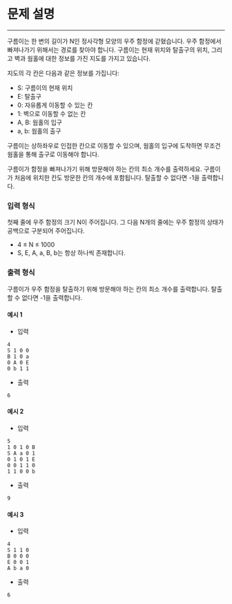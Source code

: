 # 문제 설명

---

구름이는 한 변의 길이가 N인 정사각형 모양의 우주 함정에 갇혔습니다. 우주 함정에서 빠져나가기 위해서는 경로를 찾아야 합니다. 구름이는 현재 위치와 탈출구의 위치, 그리고 벽과 웜홀에 대한 정보를 가진 지도를 가지고 있습니다.

지도의 각 칸은 다음과 같은 정보를 가집니다:

- S: 구름이의 현재 위치
- E: 탈출구
- 0: 자유롭게 이동할 수 있는 칸
- 1: 벽으로 이동할 수 없는 칸
- A, B: 웜홀의 입구
- a, b: 웜홀의 출구

구름이는 상하좌우로 인접한 칸으로 이동할 수 있으며, 웜홀의 입구에 도착하면 무조건 웜홀을 통해 출구로 이동해야 합니다.

구름이가 함정을 빠져나가기 위해 방문해야 하는 칸의 최소 개수를 출력하세요. 구름이가 처음에 위치한 칸도 방문한 칸의 개수에 포함됩니다. 탈출할 수 없다면 -1을 출력합니다.

### 입력 형식

첫째 줄에 우주 함정의 크기 N이 주어집니다.
그 다음 N개의 줄에는 우주 함정의 상태가 공백으로 구분되어 주어집니다.

- 4 ≤ N ≤ 1000
- S, E, A, a, B, b는 항상 하나씩 존재합니다.

### 출력 형식

구름이가 우주 함정을 탈출하기 위해 방문해야 하는 칸의 최소 개수를 출력합니다. 탈출할 수 없다면 -1을 출력합니다.

#### 예시 1

- 입력

```
4
S 1 0 0
B 1 0 a
0 A 0 E
0 b 1 1
```

- 출력

```
6
```

#### 예시 2

- 입력

```
5
1 0 1 0 B
S A a 0 1
0 1 0 1 E
0 0 1 1 0
1 1 0 0 b
```

- 출력

```
9
```

#### 예시 3

- 입력

```
4
S 1 1 0
B 0 0 0
E 0 0 1
A b a 0
```

- 출력

```
6
```
